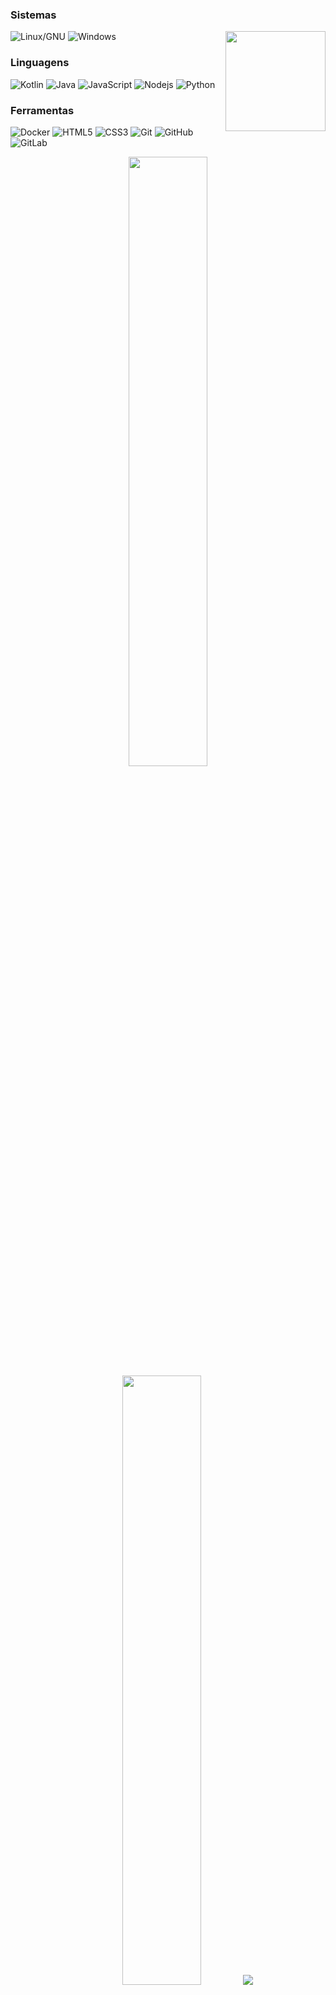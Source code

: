 ### Sistemas
<img align='right' position='absolute' src='https://media1.tenor.com/m/qZAcCloo3oQAAAAC/night.gif' width='160'>

![Linux/GNU](https://img.shields.io/badge/-Linux-black?style=flat-square&logo=linux)
![Windows](https://img.shields.io/badge/-Windows-black?style=flat-square&logo=windows)

### Linguagens
![Kotlin](https://img.shields.io/badge/-Kotlin-black?style=flat-square&logo=kotlin)
![Java](https://img.shields.io/badge/-java-black?style=flat-square&logo=java)
![JavaScript](https://img.shields.io/badge/-JavaScript-black?style=flat-square&logo=javascript)
![Nodejs](https://img.shields.io/badge/-Nodejs-black?style=flat-square&logo=Node.js)
![Python](https://img.shields.io/badge/-Python-black?style=flat-square&logo=Python)

### Ferramentas
![Docker](https://img.shields.io/badge/-Docker-black?style=flat-square&logo=docker)
![HTML5](https://img.shields.io/badge/-HTML5-black?style=flat-square&logo=html5&logoColor=white)
![CSS3](https://img.shields.io/badge/-CSS3-black?style=flat-square&logo=css3)
![Git](https://img.shields.io/badge/-Git-black?style=flat-square&logo=git)
![GitHub](https://img.shields.io/badge/-GitHub-black?style=flat-square&logo=github)
![GitLab](https://img.shields.io/badge/-GitLab-black?style=flat-square&logo=gitlab)

<p align="center">

  <img height="50%" width="auto" src ="https://github-readme-stats.vercel.app/api?username=ro-otsys&show_icons=true&count_private=true&theme=darcula&hide_border=true&locale=pt-br&hide=issues,contribs&bg_color=00000000">

  <img height="50%" width="auto" src ="https://github-readme-stats.vercel.app/api/top-langs/?username=ro-otsys&layout=compact&hide_border=true&locale=pt-br&theme=darcula&bg_color=00000000&langs_count=6&hide=jupyter%20notebook,tex,css,php&exclude_repo=Pacman-AI">
  
  <img src ="https://github-readme-streak-stats.herokuapp.com?user=ro-otsys&theme=darcula&hide_border=true&locale=pt-br&background=FFFFFF00">
  
  <br>
  <br>
  
  <img align="center" src="https://komarev.com/ghpvc/?username=ro-otsys&label=Visitas&color=9141ac&style=flat" height="25" width="90" alt="ro-otsys" />
  
</p>

<!-- <p align="center">
  <img align="left" src ="https://github-readme-stats.vercel.app/api/pin/?username=ro-otsys&repo=ytdx">
  <img align="right" src ="https://github-readme-stats.vercel.app/api/pin/?username=ro-otsys&repo=pixel-weather">
</p> -->
